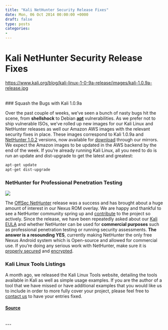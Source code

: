```yaml
---
title: "Kali NetHunter Security Release Fixes"
date: Mon, 06 Oct 2014 00:00:00 +0000
draft: false
type: posts
categories: 
- 
---
```

# Kali NetHunter Security Release Fixes
https://www.kali.org/blog/kali-linux-1-0-9a-release/images/kali-1.0.9a-release.jpg
<br/>

<br/>
### Squash the Bugs with Kali 1.0.9a

Over the past couple of weeks, we’ve seen a bunch of nasty bugs hit the scene, from **shellshock** to Debian **[apt](https://www.debian.org/security/2014/dsa-3025)** vulnerabilities. As we prefer not to ship vulnerable ISOs, we’ve rolled up new images for our Kali Linux and NetHunter releases as well our Amazon AWS images with the relevant security fixes in place. These images correspond to Kali 1.0.9a and [NetHunter 1.0.2](https://www.offsec.com/offsec/kali-nexus-nethunter-1-0-2/) versions, now available for [download](https://www.kali.org/get-kali/) through our mirrors. We expect the Amazon images to be updated in the AWS backend by the end of the week. If you’re already running Kali Linux, all you need to do is run an update and dist-upgrade to get the latest and greatest:

```sh
apt-get update
apt-get dist-upgrade
```

### NetHunter for Professional Penetration Testing

[![](https://www.kali.org/blog/kali-linux-1-0-9a-release/images/nethunter-demo-homescreen-thumb.png)](https://www.kali.org/blog/kali-linux-1-0-9a-release/images/nethunter-demo-homescreen-thumb.png)

The [OffSec NetHunter](https://www.kali.org/kali-nethunter/) release was a success and has brought about a huge amount of interest in our Nexus ROM overlay. We are happy and thankful to see a NetHunter community spring up and [contribute](https://www.kali.org/docs/community/contribute/) to the project so actively. Since the release, we have been repeatedly asked about our [Kali EULA](https://www.kali.org/docs/policy/eula/EULA.txt) and whether NetHunter can be used for **commercial purposes** such as professional penetration testing or running security assessments. **The answer is a resounding YES**, currently making NetHunter the only free Nexus Android system which is Open-source and allowed for commercial use. If you’re doing any serious work with NetHunter, make sure it is [properly secured](https://forums.kali.org/showthread.php?23022-Securing-your-NetHunter-Device) and [encrypted](https://forums.kali.org/showthread.php?22901-NetHunter-Disk-Encryption).

### Kali Linux Tools Listings

A month ago, we released the Kali Linux Tools website, detailing the tools available in Kali as well as simple usage examples. If you are the author of a tool that we have missed or have additional examples that you would like us to include in order to more fully cover your project, please feel free to [contact us](https://www.kali.org/contact/) to have your entries fixed.

#### [Source](https://www.kali.org/blog/kali-linux-1-0-9a-release/)

<br/>
---

